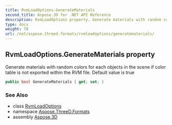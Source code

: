 ```yaml
---
title: RvmLoadOptions.GenerateMaterials
second_title: Aspose.3D for .NET API Reference
description: RvmLoadOptions property. Generate materials with random colors for each objects in the scene if color table is not exported within the RVM file. Default value is true
type: docs
weight: 70
url: /net/aspose.threed.formats/rvmloadoptions/generatematerials/
---
```

## RvmLoadOptions.GenerateMaterials property

Generate materials with random colors for each objects in the scene if color table is not exported within the RVM file. Default value is true

```csharp
public bool GenerateMaterials { get; set; }
```

### See Also

* class [RvmLoadOptions](../)
* namespace [Aspose.ThreeD.Formats](../../rvmloadoptions/)
* assembly [Aspose.3D](../../../)



